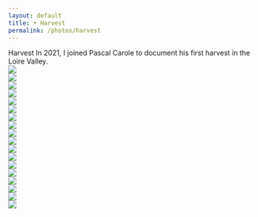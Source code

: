 ```yaml
---
layout: default 
title: • Harvest
permalink: /photos/harvest
---
```


 <div class="col-8">
    <span class="title">Harvest</span>
    <span class="subtitle">In 2021, I joined Pascal Carole to document his first harvest in the Loire Valley.</span>
    </div>
    
<section>
    <div class="col-8">
        <img src="/img/photos/harvest/01.png" loading="lazy">
    </div>
</section>
<section>
    <div class="col-8">
        <img src="/img/photos/harvest/02.png" loading="lazy">
    </div>
</section>
<section>
    <div class="col-8">
        <img src="/img/photos/harvest/03.png" loading="lazy">
    </div>
</section>
<section>
    <div class="col-8">
        <img src="/img/photos/harvest/04.png" loading="lazy">
    </div>
</section>
<section>
    <div class="col-8">
        <img src="/img/photos/harvest/05.png" loading="lazy">
    </div>
</section>
<section>
    <div class="col-8">
        <img src="/img/photos/harvest/06.png" loading="lazy">
    </div>
</section>
<section>
    <div class="col-8">
        <img src="/img/photos/harvest/07.png" loading="lazy">
    </div>
</section>
<section>
    <div class="col-8">
        <img src="/img/photos/harvest/08.png" loading="lazy">
    </div>
</section>
<section>
    <div class="col-8">
        <img src="/img/photos/harvest/09.png" loading="lazy">
    </div>
</section>
<section>
    <div class="col-8">
        <img src="/img/photos/harvest/10.png" loading="lazy">
    </div>
</section>
<section>
    <div class="col-8">
        <img src="/img/photos/harvest/11.png" loading="lazy">
    </div>
</section>
<section>
    <div class="col-8">
        <img src="/img/photos/harvest/12.png" loading="lazy">
    </div>
</section>
<section>
    <div class="col-8">
        <img src="/img/photos/harvest/13.png" loading="lazy">
    </div>
</section>
<section>
    <div class="col-8">
        <img src="/img/photos/harvest/14.png" loading="lazy">
    </div>
</section>
<section>
    <div class="col-8">
        <img src="/img/photos/harvest/15.png" loading="lazy">
    </div>
</section>
<section>
    <div class="col-8">
        <img src="/img/photos/harvest/16.png" loading="lazy">
    </div>
</section>
<section>
    <div class="col-8">
        <img src="/img/photos/harvest/17.png" loading="lazy">
    </div>
</section>
<section>
    <div class="col-8">
        <img src="/img/photos/harvest/18.png" loading="lazy">
    </div>
</section>